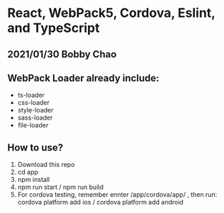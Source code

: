 # React, WebPack5, Cordova, Eslint, and TypeScript
## 2021/01/30 Bobby Chao

## WebPack Loader already include:
- ts-loader
- css-loader
- style-loader
- sass-loader
- file-loader

## How to use?
1. Download this repo
2. cd app
3. npm install
4. npm run start / npm run build
5. For cordova testing, remember ennter /app/cordova/app/ , then run: cordova platform add ios / cordova platform add android
